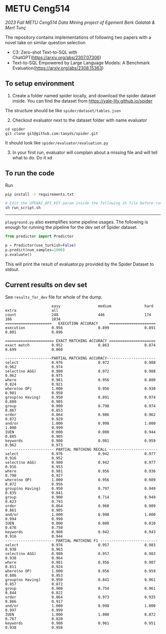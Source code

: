 # METU Ceng514
_2023 Fall METU Ceng514 Data Mining project of Egement Berk Galatalı & Mert Tunç_

The repository contains implementations of following two papers with a novel take on similar question selection
- C3: Zero-shot Text-to-SQL with ChatGPT(https://arxiv.org/abs/2307.07306)
- Text-to-SQL Empowered by Large Language Models: A Benchmark Evaluation(https://arxiv.org/abs/2308.15363)


## To setup environment

1. Create a folder named spider locally, and download the spider dataset inside. You can find the dataset from https://yale-lily.github.io/spider

The structure should be like `spider/dataset/tables.json`

2. Checkout evaluator next to the dataset folder with name evaluator
```
cd spider
git clone git@github.com:taoyds/spider.git
```
It should look like `spider/evaluator/evaluation.py`

3. In your first run, evaluator will complain about a missing file and will tell what to do. Do it xd


## To run the code

Run
```BASH
pip install -r requirements.txt

# Edit the OPENAI_API_KEY param inside the following sh file before running
sh run_script.sh
```

---

`playground.py` also exemplifies some pipeline usages. The following is enough for running the pipeline for the dev set of Spider dataset.
  ```PYTHON
  from predictor import Predictor
  
  p = Predictor(use_turkish=False)
  p.predict(num_samples=1000)
  p.evaluate()
  ```
This will print the result of evaluator.py provided by the Spider Dataset to stdout.

## Current results on dev set

See `results_for_dev` file for whole of the dump.

```
                     easy                 medium               hard                 extra                all                 
count                248                  446                  174                  166                  1034                
=====================   EXECUTION ACCURACY     =====================
execution            0.956                0.899                0.891                0.801                0.896               

====================== EXACT MATCHING ACCURACY =====================
exact match          0.952                0.863                0.874                0.699                0.860               

---------------------PARTIAL MATCHING ACCURACY----------------------
select               0.976                0.972                0.988                0.962                0.974               
select(no AGG)       0.980                0.972                0.988                0.962                0.975               
where                0.981                0.956                0.880                0.824                0.921               
where(no OP)         1.000                0.956                0.930                0.901                0.950               
group(no Having)     0.950                0.891                0.974                0.880                0.905               
group                0.900                0.798                0.974                0.867                0.853               
order                0.864                0.986                0.962                0.872                0.929               
and/or               1.000                0.998                1.000                1.000                0.999               
IUEN                 0.000                0.000                0.944                0.885                0.905               
keywords             0.980                0.981                0.959                0.962                0.973               
---------------------- PARTIAL MATCHING RECALL ----------------------
select               0.976                0.942                0.977                0.916                0.952               
select(no AGG)       0.980                0.942                0.977                0.916                0.953               
where                0.981                0.956                0.936                0.798                0.927               
where(no OP)         1.000                0.956                0.989                0.872                0.956               
group(no Having)     0.950                0.797                0.949                0.835                0.841               
group                0.900                0.714                0.949                0.823                0.793               
order                0.864                0.960                0.909                0.861                0.905               
and/or               1.000                0.998                1.000                0.994                0.998               
IUEN                 0.000                0.000                0.810                0.676                0.750               
keywords             0.980                0.942                0.943                0.916                0.944               
---------------------- PARTIAL MATCHING F1 --------------------------
select               0.976                0.957                0.983                0.938                0.963               
select(no AGG)       0.980                0.957                0.983                0.938                0.964               
where                0.981                0.956                0.907                0.811                0.924               
where(no OP)         1.000                0.956                0.959                0.886                0.953               
group(no Having)     0.950                0.841                0.961                0.857                0.872               
group                0.900                0.754                0.961                0.844                0.822               
order                0.864                0.973                0.935                0.866                0.917               
and/or               1.000                0.998                1.000                0.997                0.999               
IUEN                 1.000                1.000                0.872                0.767                0.820               
keywords             0.980                0.961                0.951                0.938                0.958       
```